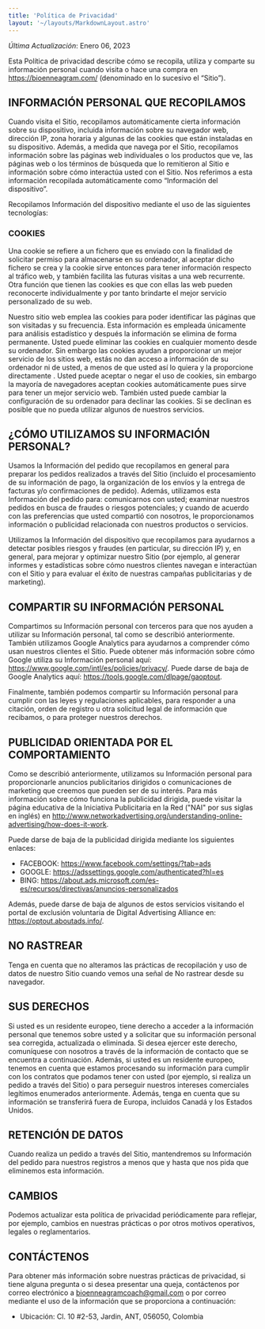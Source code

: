 ```yaml
---
title: 'Política de Privacidad'
layout: '~/layouts/MarkdownLayout.astro'
---
```


_Última Actualización_: Enero 06, 2023

Esta Política de privacidad describe cómo se recopila, utiliza y comparte su información personal cuando visita o hace una compra en https://bioenneagram.com/ (denominado en lo sucesivo el “Sitio”).

## INFORMACIÓN PERSONAL QUE RECOPILAMOS

Cuando visita el Sitio, recopilamos automáticamente cierta información sobre su dispositivo, incluida información sobre su navegador web, dirección IP, zona horaria y algunas de las cookies que están instaladas en su dispositivo. Además, a medida que navega por el Sitio, recopilamos información sobre las páginas web individuales o los productos que ve, las páginas web o los términos de búsqueda que lo remitieron al Sitio e información sobre cómo interactúa usted con el Sitio. Nos referimos a esta información recopilada automáticamente como “Información del dispositivo”.

Recopilamos Información del dispositivo mediante el uso de las siguientes tecnologías:

### COOKIES

Una cookie se refiere a un fichero que es enviado con la finalidad de solicitar permiso para almacenarse en su ordenador, al aceptar dicho fichero se crea y la cookie sirve entonces para tener información respecto al tráfico web, y también facilita las futuras visitas a una web recurrente. Otra función que tienen las cookies es que con ellas las web pueden reconocerte individualmente y por tanto brindarte el mejor servicio personalizado de su web.

Nuestro sitio web emplea las cookies para poder identificar las páginas que son visitadas y su frecuencia. Esta información es empleada únicamente para análisis estadístico y después la información se elimina de forma permanente. Usted puede eliminar las cookies en cualquier momento desde su ordenador. Sin embargo las cookies ayudan a proporcionar un mejor servicio de los sitios web, estás no dan acceso a información de su ordenador ni de usted, a menos de que usted así lo quiera y la proporcione directamente . Usted puede aceptar o negar el uso de cookies, sin embargo la mayoría de navegadores aceptan cookies automáticamente pues sirve para tener un mejor servicio web. También usted puede cambiar la configuración de su ordenador para declinar las cookies. Si se declinan es posible que no pueda utilizar algunos de nuestros servicios.

## ¿CÓMO UTILIZAMOS SU INFORMACIÓN PERSONAL?

Usamos la Información del pedido que recopilamos en general para preparar los pedidos realizados a través del Sitio (incluido el procesamiento de su información de pago, la organización de los envíos y la entrega de facturas y/o confirmaciones de pedido).  Además, utilizamos esta Información del pedido para: comunicarnos con usted;
examinar nuestros pedidos en busca de fraudes o riesgos potenciales; y cuando de acuerdo con las preferencias que usted compartió con nosotros, le proporcionamos información o publicidad relacionada con nuestros productos o servicios.

Utilizamos la Información del dispositivo que recopilamos para ayudarnos a detectar posibles riesgos y fraudes (en particular, su dirección IP) y, en general, para mejorar y optimizar nuestro Sitio (por ejemplo, al generar informes y estadísticas sobre cómo nuestros clientes navegan e interactúan con el Sitio y para evaluar el éxito de nuestras campañas publicitarias y de marketing).

## COMPARTIR SU INFORMACIÓN PERSONAL

Compartimos su Información personal con terceros para que nos ayuden a utilizar su Información personal, tal como se describió anteriormente. También utilizamos Google Analytics para ayudarnos a comprender cómo usan nuestros clientes el Sitio. Puede obtener más información sobre cómo Google utiliza su Información personal aquí: https://www.google.com/intl/es/policies/privacy/.  Puede darse de baja de Google Analytics aquí: https://tools.google.com/dlpage/gaoptout.

Finalmente, también podemos compartir su Información personal para cumplir con las leyes y regulaciones aplicables, para responder a una citación, orden de registro u otra solicitud legal de información que recibamos, o para proteger nuestros derechos.

## PUBLICIDAD ORIENTADA POR EL COMPORTAMIENTO

Como se describió anteriormente, utilizamos su Información personal para proporcionarle anuncios publicitarios dirigidos o comunicaciones de marketing que creemos que pueden ser de su interés.  Para más información sobre cómo funciona la publicidad dirigida, puede visitar la página educativa de la Iniciativa Publicitaria en la Red ("NAI" por sus siglas en inglés) en http://www.networkadvertising.org/understanding-online-advertising/how-does-it-work.

Puede darse de baja de la publicidad dirigida mediante los siguientes enlaces:

 - FACEBOOK: https://www.facebook.com/settings/?tab=ads
 - GOOGLE: https://adssettings.google.com/authenticated?hl=es
 - BING: https://about.ads.microsoft.com/es-es/recursos/directivas/anuncios-personalizados

Además, puede darse de baja de algunos de estos servicios visitando el portal de exclusión voluntaria de Digital Advertising Alliance en: https://optout.aboutads.info/.

## NO RASTREAR
Tenga en cuenta que no alteramos las prácticas de recopilación y uso de datos de nuestro Sitio cuando vemos una señal de No rastrear desde su navegador.

## SUS DERECHOS
Si usted es un residente europeo, tiene derecho a acceder a la información personal que tenemos sobre usted y a solicitar que su información personal sea corregida, actualizada o eliminada. Si desea ejercer este derecho, comuníquese con nosotros a través de la información de contacto que se encuentra a continuación.
Además, si usted es un residente europeo, tenemos en cuenta que estamos procesando su información para cumplir con los contratos que podamos tener con usted (por ejemplo, si realiza un pedido a través del Sitio) o para perseguir nuestros intereses comerciales legítimos enumerados anteriormente.  Además, tenga en cuenta que su información se transferirá fuera de Europa, incluidos Canadá y los Estados Unidos.

## RETENCIÓN DE DATOS
Cuando realiza un pedido a través del Sitio, mantendremos su Información del pedido para nuestros registros a menos que y hasta que nos pida que eliminemos esta información.

## CAMBIOS
Podemos actualizar esta política de privacidad periódicamente para reflejar, por ejemplo, cambios en nuestras prácticas o por otros motivos operativos, legales o reglamentarios.

## CONTÁCTENOS
Para obtener más información sobre nuestras prácticas de privacidad, si tiene alguna pregunta o si desea presentar una queja, contáctenos por correo electrónico a bioenneagramcoach@gmail.com o por correo mediante el uso de la información que se proporciona a continuación:

- Ubicación: Cl. 10 #2-53, Jardin, ANT, 056050, Colombia
